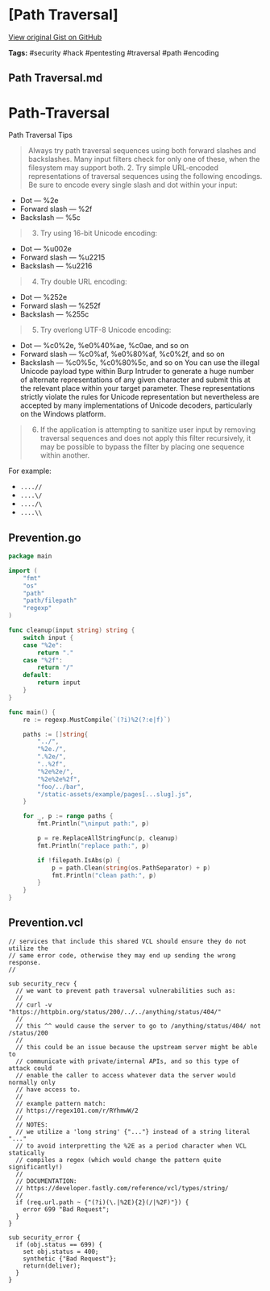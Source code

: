 # [Path Traversal] 

[View original Gist on GitHub](https://gist.github.com/Integralist/ed6f0b6948d8557abe2c80a192125f0e)

**Tags:** #security #hack #pentesting #traversal #path #encoding

## Path Traversal.md

# Path-Traversal
Path Traversal Tips


>   Always try path traversal sequences using both forward slashes and backslashes.
    Many input filters check for only one of these, when the filesystem
    may support both.
> 2. Try simple URL-encoded representations of traversal sequences using the
   following encodings. Be sure to encode every single slash and dot within
   your input:
   * Dot — %2e
   * Forward slash — %2f
   * Backslash — %5c
> 3. Try using 16-bit Unicode encoding:
  * Dot — %u002e
  * Forward slash — %u2215
  * Backslash — %u2216
> 4. Try double URL encoding:
  * Dot — %252e
  * Forward slash — %252f
  * Backslash — %255c
> 5. Try overlong UTF-8 Unicode encoding:
  * Dot — %c0%2e, %e0%40%ae, %c0ae, and so on
  * Forward slash — %c0%af, %e0%80%af, %c0%2f, and so on
  * Backslash — %c0%5c, %c0%80%5c, and so on
You can use the illegal Unicode payload type within Burp Intruder to
generate a huge number of alternate representations of any given character
and submit this at the relevant place within your target parameter.
These representations strictly violate the rules for Unicode representation
but nevertheless are accepted by many implementations of Unicode
decoders, particularly on the Windows platform.
> 6. If the application is attempting to sanitize user input by removing traversal
sequences and does not apply this filter recursively, it may be
possible to bypass the filter by placing one sequence within another.

For example:
  * `....//`
  * `....\/`
  * `..../\`
  * `....\\`


## Prevention.go

```go
package main

import (
	"fmt"
	"os"
	"path"
	"path/filepath"
	"regexp"
)

func cleanup(input string) string {
	switch input {
	case "%2e":
		return "."
	case "%2f":
		return "/"
	default:
		return input
	}
}

func main() {
	re := regexp.MustCompile(`(?i)%2(?:e|f)`)

	paths := []string{
		"../",
		"%2e./",
		".%2e/",
		"..%2f",
		"%2e%2e/",
		"%2e%2e%2f",
		"foo/../bar",
		"/static-assets/example/pages[...slug].js",
	}

	for _, p := range paths {
		fmt.Println("\ninput path:", p)

		p = re.ReplaceAllStringFunc(p, cleanup)
		fmt.Println("replace path:", p)

		if !filepath.IsAbs(p) {
			p = path.Clean(string(os.PathSeparator) + p)
			fmt.Println("clean path:", p)
		}
	}
}
```

## Prevention.vcl

```vcl
// services that include this shared VCL should ensure they do not utilize the
// same error code, otherwise they may end up sending the wrong response.
//

sub security_recv {
  // we want to prevent path traversal vulnerabilities such as:
  //
  // curl -v "https://httpbin.org/status/200/../../anything/status/404/"
  //
  // this ^^ would cause the server to go to /anything/status/404/ not /status/200
  //
  // this could be an issue because the upstream server might be able to
  // communicate with private/internal APIs, and so this type of attack could
  // enable the caller to access whatever data the server would normally only
  // have access to.
  //
  // example pattern match:
  // https://regex101.com/r/RYhmwW/2
  //
  // NOTES:
  // we utilize a 'long string' {"..."} instead of a string literal "..."
  // to avoid interpretting the %2E as a period character when VCL statically
  // compiles a regex (which would change the pattern quite significantly!)
  //
  // DOCUMENTATION:
  // https://developer.fastly.com/reference/vcl/types/string/
  //
  if (req.url.path ~ {"(?i)(\.|%2E){2}(/|%2F)"}) {
    error 699 "Bad Request";
  }
}

sub security_error {
  if (obj.status == 699) {
    set obj.status = 400;
    synthetic {"Bad Request"};
    return(deliver);
  }
}
```

